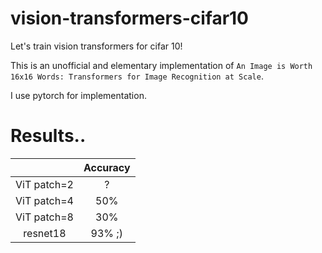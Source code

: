 # vision-transformers-cifar10
Let's train vision transformers for cifar 10! 

This is an unofficial and elementary implementation of `An Image is Worth 16x16 Words: Transformers for Image Recognition at Scale`.

I use pytorch for implementation.

# Results..

|             | Accuracy |
|:-----------:|:--------:|
| ViT patch=2 |     ?    |
| ViT patch=4 |    50%   |
| ViT patch=8 |    30%   |
|   resnet18  |  93% ;)  |